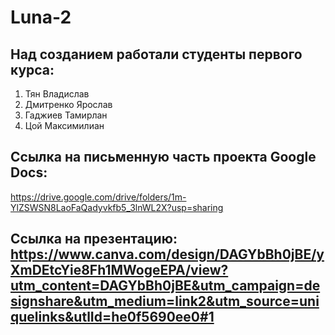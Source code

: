 # Luna-2
## Над созданием работали студенты первого курса:
  1. Тян Владислав
  2. Дмитренко Ярослав
  3. Гаджиев Тамирлан
  4. Цой Максимилиан
## Ссылка на письменную часть проекта Google Docs:
https://drive.google.com/drive/folders/1m-YlZSWSN8LaoFaQadyvkfb5_3lnWL2X?usp=sharing
## Ссылка на презентацию: https://www.canva.com/design/DAGYbBh0jBE/yXmDEtcYie8Fh1MWogeEPA/view?utm_content=DAGYbBh0jBE&utm_campaign=designshare&utm_medium=link2&utm_source=uniquelinks&utlId=he0f5690ee0#1
